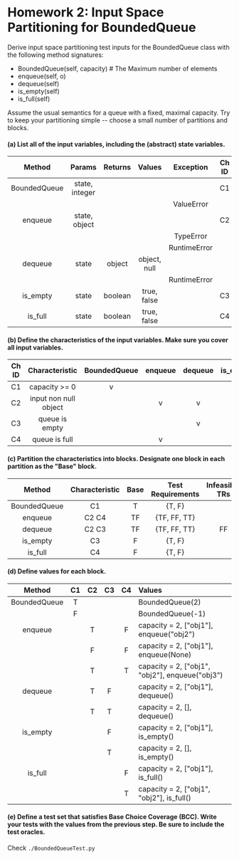# Homework 2: Input Space Partitioning for BoundedQueue

Derive input space partitioning test inputs for the BoundedQueue class with the following method signatures:

- BoundedQueue(self, capacity) # The Maximum number of elements
- enqueue(self, o)
- dequeue(self)
- is_empty(self)
- is_full(self)

Assume the usual semantics for a queue with a fixed, maximal capacity. Try to keep your partitioning simple -- choose a small number of partitions and blocks.

#### (a) List all of the input variables, including the (abstract) state variables.

|    Method    |     Params     | Returns |    Values    |  Exception   | Ch ID |    Characteristic     | Covered by |
| :----------: | :------------: | :-----: | :----------: | :----------: | :---: | :-------------------: | :--------: |
| BoundedQueue | state, integer |         |              |              |  C1   |     capacity >= 0     |            |
|              |                |         |              |  ValueError  |       |                       |     C1     |
|   enqueue    | state, object  |         |              |              |  C2   | input non null object |            |
|              |                |         |              |  TypeError   |       |                       |     C2     |
|              |                |         |              | RuntimeError |       |                       |     C4     |
|   dequeue    |     state      | object  | object, null |              |       |                       |   C2, C3   |
|              |                |         |              | RuntimeError |       |                       |     C3     |
|   is_empty   |     state      | boolean | true, false  |              |  C3   |    queue is empty     |            |
|   is_full    |     state      | boolean | true, false  |              |  C4   |     queue is full     |            |

#### (b) Define the characteristics of the input variables. Make sure you cover all input variables.

| Ch ID |    Characteristic     | BoundedQueue | enqueue | dequeue | is_empty | is_full |
| :---: | :-------------------: | :----------: | :-----: | :-----: | :------: | :-----: |
|  C1   |     capacity >= 0     |      v       |         |         |          |         |
|  C2   | input non null object |              |    v    |    v    |          |         |
|  C3   |    queue is empty     |              |         |    v    |    v     |         |
|  C4   |     queue is full     |              |    v    |         |          |    v    |

#### (c) Partition the characteristics into blocks. Designate one block in each partition as the "Base" block.

|    Method    | Characteristic | Base  | Test Requirements | Infeasible TRs | Revised TRs | # TRs |
| :----------: | :------------: | :---: | :---------------: | :------------: | :---------: | :---: |
| BoundedQueue |       C1       |   T   |      {T, F}       |                |             |   2   |
|   enqueue    |     C2 C4      |  TF   |   {TF, FF, TT}    |                |             |   3   |
|   dequeue    |     C2 C3      |  TF   |   {TF, FF, TT}    |       FF       |             |   2   |
|   is_empty   |       C3       |   F   |      {T, F}       |                |             |   2   |
|   is_full    |       C4       |   F   |      {T, F}       |                |             |   2   |

#### (d) Define values for each block.

|    Method    |  C1   |  C2   |  C3   |  C4   | Values                                          |
| :----------: | :---: | :---: | :---: | :---: | :---------------------------------------------- |
| BoundedQueue |   T   |       |       |       | BoundedQueue(2)                                 |
|              |   F   |       |       |       | BoundedQueue(-1)                                |
|   enqueue    |       |   T   |       |   F   | capacity = 2, ["obj1"],  enqueue("obj2")        |
|              |       |   F   |       |   F   | capacity = 2, ["obj1"], enqueue(None)           |
|              |       |   T   |       |   T   | capacity = 2, ["obj1", "obj2"], enqueue("obj3") |
|   dequeue    |       |   T   |   F   |       | capacity = 2, ["obj1"], dequeue()               |
|              |       |   T   |   T   |       | capacity = 2, [], dequeue()                     |
|   is_empty   |       |       |   F   |       | capacity = 2, ["obj1"], is_empty()              |
|              |       |       |   T   |       | capacity = 2, [], is_empty()                    |
|   is_full    |       |       |       |   F   | capacity = 2, ["obj1"], is_full()               |
|              |       |       |       |   T   | capacity = 2, ["obj1", "obj2"], is_full()       |
    

#### (e) Define a test set that satisfies Base Choice Coverage (BCC). Write your tests with the values from the previous step. Be sure to include the test oracles.

Check `./BoundedQueueTest.py`
